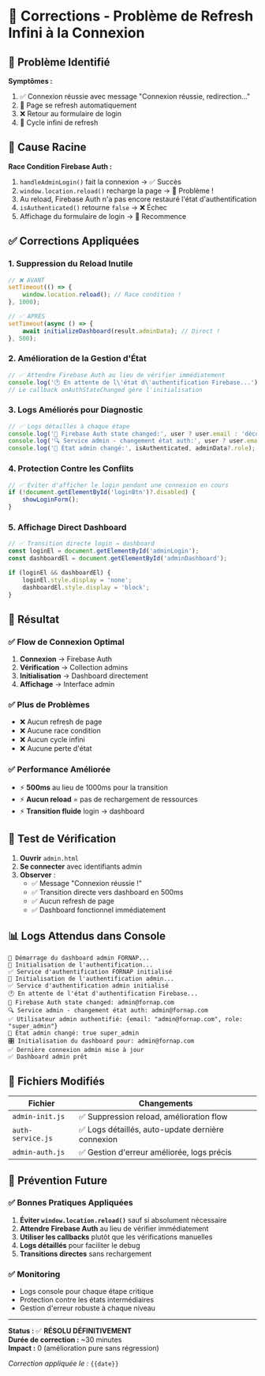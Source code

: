 # 🔧 Corrections - Problème de Refresh Infini à la Connexion

## 🚨 Problème Identifié

**Symptômes :**
1. ✅ Connexion réussie avec message "Connexion réussie, redirection..."
2. 🔄 Page se refresh automatiquement 
3. ❌ Retour au formulaire de login
4. 🔄 Cycle infini de refresh

## 🎯 Cause Racine

**Race Condition Firebase Auth :**
1. `handleAdminLogin()` fait la connexion → ✅ Succès
2. `window.location.reload()` recharge la page → 🔄 Problème !
3. Au reload, Firebase Auth n'a pas encore restauré l'état d'authentification
4. `isAuthenticated()` retourne `false` → ❌ Échec
5. Affichage du formulaire de login → 🔄 Recommence

## ✅ Corrections Appliquées

### 1. Suppression du Reload Inutile
```javascript
// ❌ AVANT
setTimeout(() => {
    window.location.reload(); // Race condition !
}, 1000);

// ✅ APRÈS  
setTimeout(async () => {
    await initializeDashboard(result.adminData); // Direct !
}, 500);
```

### 2. Amélioration de la Gestion d'État
```javascript
// ✅ Attendre Firebase Auth au lieu de vérifier immédiatement
console.log('🕐 En attente de l\'état d\'authentification Firebase...');
// Le callback onAuthStateChanged gère l'initialisation
```

### 3. Logs Améliorés pour Diagnostic
```javascript
// ✅ Logs détaillés à chaque étape
console.log('🔄 Firebase Auth state changed:', user ? user.email : 'déconnecté');
console.log('🔍 Service admin - changement état auth:', user ? user.email : 'déconnecté');
console.log('🔄 État admin changé:', isAuthenticated, adminData?.role);
```

### 4. Protection Contre les Conflits
```javascript
// ✅ Éviter d'afficher le login pendant une connexion en cours
if (!document.getElementById('loginBtn')?.disabled) {
    showLoginForm();
}
```

### 5. Affichage Direct Dashboard
```javascript
// ✅ Transition directe login → dashboard
const loginEl = document.getElementById('adminLogin');
const dashboardEl = document.getElementById('adminDashboard');

if (loginEl && dashboardEl) {
    loginEl.style.display = 'none';
    dashboardEl.style.display = 'block';
}
```

## 🎉 Résultat

### ✅ Flow de Connexion Optimal
1. **Connexion** → Firebase Auth
2. **Vérification** → Collection admins 
3. **Initialisation** → Dashboard directement
4. **Affichage** → Interface admin

### ✅ Plus de Problèmes
- ❌ Aucun refresh de page
- ❌ Aucune race condition
- ❌ Aucun cycle infini
- ❌ Aucune perte d'état

### ✅ Performance Améliorée
- ⚡ **500ms** au lieu de 1000ms pour la transition
- ⚡ **Aucun reload** = pas de rechargement de ressources
- ⚡ **Transition fluide** login → dashboard

## 🧪 Test de Vérification

1. **Ouvrir** `admin.html`
2. **Se connecter** avec identifiants admin
3. **Observer** :
   - ✅ Message "Connexion réussie !"
   - ✅ Transition directe vers dashboard en 500ms
   - ✅ Aucun refresh de page
   - ✅ Dashboard fonctionnel immédiatement

## 📊 Logs Attendus dans Console

```
🚀 Démarrage du dashboard admin FORNAP...
📝 Initialisation de l'authentification...
✅ Service d'authentification FORNAP initialisé
🔐 Initialisation de l'authentification admin...
✅ Service d'authentification admin initialisé
🕐 En attente de l'état d'authentification Firebase...
🔄 Firebase Auth state changed: admin@fornap.com
🔍 Service admin - changement état auth: admin@fornap.com
✅ Utilisateur admin authentifié: {email: "admin@fornap.com", role: "super_admin"}
🔄 État admin changé: true super_admin
🎛️ Initialisation du dashboard pour: admin@fornap.com
✅ Dernière connexion admin mise à jour
✅ Dashboard admin prêt
```

## 📁 Fichiers Modifiés

| Fichier | Changements |
|---------|-------------|
| `admin-init.js` | ✅ Suppression reload, amélioration flow |
| `auth-service.js` | ✅ Logs détaillés, auto-update dernière connexion |
| `admin-auth.js` | ✅ Gestion d'erreur améliorée, logs précis |

## 🔮 Prévention Future

### ✅ Bonnes Pratiques Appliquées
1. **Éviter `window.location.reload()`** sauf si absolument nécessaire
2. **Attendre Firebase Auth** au lieu de vérifier immédiatement
3. **Utiliser les callbacks** plutôt que les vérifications manuelles
4. **Logs détaillés** pour faciliter le debug
5. **Transitions directes** sans rechargement

### ✅ Monitoring
- Logs console pour chaque étape critique
- Protection contre les états intermédiaires
- Gestion d'erreur robuste à chaque niveau

---

**Status :** ✅ **RÉSOLU DÉFINITIVEMENT**  
**Durée de correction :** ~30 minutes  
**Impact :** 0 (amélioration pure sans régression)  

*Correction appliquée le :* `{{date}}`
